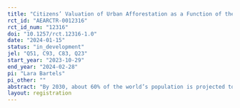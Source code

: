 ```yaml
---
title: "Citizens’ Valuation of Urban Afforestation as a Function of the Trade-Offs between CO2 Reduction, Co-Benefits and Land Use Conflicts"
rct_id: "AEARCTR-0012316"
rct_id_num: "12316"
doi: "10.1257/rct.12316-1.0"
date: "2024-01-15"
status: "in_development"
jel: "Q51, C93, C83, Q23"
start_year: "2023-10-29"
end_year: "2024-02-28"
pi: "Lara Bartels"
pi_other: ""
abstract: "By 2030, about 60% of the world’s population is projected to live in urban areas. With cities consuming about three-quarters of global natural resources and energy consumption and being responsible for 70% of global CO2 emissions (Gurney et al. 2015; UN-Habitat 2021), they significantly contribute to climate change, but are at the same time most vulnerable to climate change (Rosenzweig et al. 2010). Nature-based solutions such as urban green and blue infrastructures  present opportunities for sustainable urbanization, as well as climate mitigation and adaption in urban areas (Martos et al. 2016). Among these, urban forests  have the greatest mitigation potential (Lwasa et al. 2022) while also providing substantial co-benefits that facilitate climate adaptation in cities and make living in urban areas more pleasant. Accurately determining the values associated with city trees is crucial for the effectiveness and targeting of tree planting programs (Li 2023) and can ultimately increase a community’s resilience to various climate change-related stresses. To now, there is a limited understanding of the publics' valuation of city trees and the services they provide. To account for this, this study employs a stated choice experiment (CE) to investigate the assessment of diverse urban afforestation programs, aiming to differentiate the values assigned by participants to various aspects of these programs. In particular, the choice experiment enables the differentiation of values attributed by participants to the climate mitigation potential of trees (carbon sequestration) compared to other co-benefits (heat island reduction and increased biodiversity), as well as potential land use conflicts (loss of parking or residential housing space). Therewith, this research fills an important knowledge gap by providing a nuanced understanding of how individuals assess and prioritize diverse aspects of urban afforestation programs. The findings will help to inform sustainable urban planning strategies that balance climate change mitigation, environmental benefits, and potential drawbacks, ultimately leading to more effective and socially acceptable urban afforestation programs."
layout: registration
---
```


